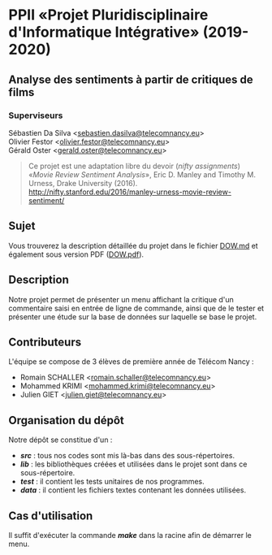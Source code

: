 # PPII «Projet Pluridisciplinaire d'Informatique Intégrative» (2019-2020)
## Analyse des sentiments à partir de critiques de films

### Superviseurs

Sébastien Da Silva <<sebastien.dasilva@telecomnancy.eu>>  
Olivier Festor <<olivier.festor@telecomnancy.eu>>  
Gérald Oster <<gerald.oster@telecomnancy.eu>> 

> Ce projet est une adaptation libre du devoir (*nifty assignments*) «*Movie Review Sentiment Analysis*», Eric D. Manley and Timothy M. Urness, Drake University (2016). http://nifty.stanford.edu/2016/manley-urness-movie-review-sentiment/

## Sujet

Vous trouverez la description détaillée du projet dans le fichier [DOW.md](./DOW.md) et également sous version PDF ([DOW.pdf](./DOW.pdf)).

## Description

Notre projet permet de présenter un menu affichant la critique d'un commentaire saisi en entrée de ligne de commande, ainsi que de le tester et présenter une étude sur la base de données sur laquelle se base le projet.

## Contributeurs
L'équipe se compose de 3 élèves de première année de Télécom Nancy : 

- Romain SCHALLER <<romain.schaller@telecomnancy.eu>>               
- Mohammed KRIMI <<mohammed.krimi@telecomnancy.eu>>                
- Julien GIET <<julien.giet@telecomnancy.eu>>
   
## Organisation du dépôt

Notre dépôt se constitue d'un :
- ***src*** : tous nos codes sont mis là-bas dans des sous-répertoires.
- ***lib*** : les bibliothèques créées et utilisées dans le projet sont dans ce sous-répertoire.
- ***test*** : il contient les tests unitaires de nos programmes.
- ***data*** : il contient les fichiers textes contenant les données utilisées.

## Cas d'utilisation

Il suffit d'exécuter la commande ***make*** dans la racine afin de démarrer le menu.